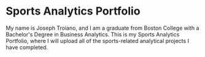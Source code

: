 # Sports Analytics Portfolio
My name is Joseph Troiano, and I am a graduate from Boston College with a Bachelor's Degree in Business Analytics. This is my Sports Analytics Portfolio, where I will upload all of the sports-related analytical projects I have completed.
